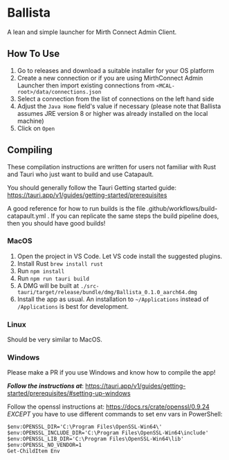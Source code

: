 # Ballista
A lean and simple launcher for Mirth Connect Admin Client.

## How To Use
1. Go to releases and download a suitable installer for your OS platform
2. Create a new connection or if you are using MirthConnect Admin Launcher then import existing connections from `<MCAL-root>/data/connections.json`
3. Select a connection from the list of connections on the left hand side
4. Adjust the `Java Home` field's value if necessary (please note that Ballista assumes JRE version 8 or higher was already installed on the local machine)
4. Click on `Open`

## Compiling

These compilation instructions are written for users not familiar with Rust and Tauri who just want to build and use Catapault.

You should generally follow the Tauri Getting started guide: https://tauri.app/v1/guides/getting-started/prerequisites

A good reference for how to run builds is the file .github/workflows/build-catapault.yml . If you can replicate the same steps the build pipeline does, then you should have good builds!

### MacOS

1. Open the project in VS Code. Let VS code install the suggested plugins.
1. Install Rust `brew install rust`
1. Run `npm install`
1. Run `npm run tauri build`
1. A DMG will be built at `./src-tauri/target/release/bundle/dmg/Ballista_0.1.0_aarch64.dmg`
1. Install the app as usual. An installation to `~/Applications` instead of `/Applications` is best for development.

### Linux

Should be very similar to MacOS.

### Windows 

Please make a PR if you use Windows and know how to compile the app!

___Follow the instructions at___: https://tauri.app/v1/guides/getting-started/prerequisites/#setting-up-windows

Follow the openssl instructions at: https://docs.rs/crate/openssl/0.9.24 *EXCEPT* you have to use different commands to set env vars in PowerShell:
```
$env:OPENSSL_DIR='C:\Program Files\OpenSSL-Win64\'
$env:OPENSSL_INCLUDE_DIR='C:\Program Files\OpenSSL-Win64\include'
$env:OPENSSL_LIB_DIR='C:\Program Files\OpenSSL-Win64\lib'
$env:OPENSSL_NO_VENDOR=1
Get-ChildItem Env
```
